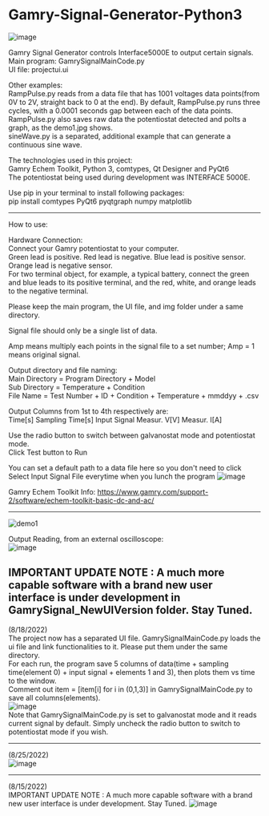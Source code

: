 # Gamry-Signal-Generator-Python3
![image](https://user-images.githubusercontent.com/50966363/177796983-56907dad-51e0-4ef4-b0f8-3a599150b8f7.png)

Gamry Signal Generator controls Interface5000E to output certain signals.\
Main program: GamrySignalMainCode.py\
UI file: projectui.ui

Other examples:\
RampPulse.py reads from a data file that has 1001 voltages data points(from 0V to 2V, straight back to 0 at the end). By default, RampPulse.py runs three cycles, with a 0.0001 seconds gap between each of the data points. RampPulse.py also saves raw data the potentiostat detected and polts a graph, as the demo1.jpg shows.\
sineWave.py is a separated, additional example that can generate a continuous sine wave.


The technologies used in this project:\
Gamry Echem Toolkit, Python 3, comtypes, Qt Designer and PyQt6\
The potentiostat being used during development was INTERFACE 5000E.

Use pip in your terminal to install following packages:\
pip install comtypes PyQt6 pyqtgraph numpy matplotlib

---
How to use:

Hardware Connection:\
Connect your Gamry potentiostat to your computer.\
Green lead is positive. Red lead is negative. Blue lead is positive sensor. Orange lead is negative sensor.\
For two terminal object, for example, a typical battery, connect the green and blue leads to its positive terminal, and the red, white, and orange leads to the negative terminal.

Please keep the main program, the UI file, and img folder under a same directory.

Signal file should only be a single list of data.

Amp means multiply each points in the signal file to a set number; Amp = 1 means original signal.

Output directory and file naming:\
Main Directory  = Program Directory + Model\
Sub Directory = Temperature + Condition\
File Name = Test Number + ID + Condition + Temperature + mmddyy + .csv

Output Columns from 1st to 4th respectively are:\
Time[s]	 Sampling Time[s]	 Input Signal	 Measur. V[V]	 Measur. I[A]

Use the radio button to switch between galvanostat mode and potentiostat mode.\
Click Test button to Run

You can set a default path to a data file here so you don't need to click Select Input Signal File everytime when you lunch the program
![image](https://user-images.githubusercontent.com/50966363/187491335-70b2b84c-f6e0-47fc-b146-0a12f8d2bf31.png)

Gamry Echem Toolkit Info:
https://www.gamry.com/support-2/software/echem-toolkit-basic-dc-and-ac/

---
![demo1](https://user-images.githubusercontent.com/50966363/177796481-0845cb86-bb3e-44d8-9c39-c82020d270a4.jpg)


Output Reading, from an external oscilloscope:\
![image](https://user-images.githubusercontent.com/50966363/177848081-875f893b-4d66-4358-8d7f-26bdc7fc9ee3.png)

IMPORTANT UPDATE NOTE :
A much more capable software with a brand new user interface is under development in GamrySignal_NewUIVersion folder. Stay Tuned.
---
(8/18/2022)\
The project now has a separated UI file. GamrySignalMainCode.py loads the ui file and link functionalities to it. Please put them under the same directory.\
For each run, the program save 5 columns of data(time + sampling time(element 0) + input signal + elements 1 and 3), then plots them vs time to the window.\
Comment out item = [item[i] for i in (0,1,3)] in GamrySignalMainCode.py to save all columns(elements).\
![image](https://user-images.githubusercontent.com/50966363/185494321-f042c8d9-eeef-4738-8043-bb86a30c8281.png)\
Note that GamrySignalMainCode.py is set to galvanostat mode and it reads current signal by default. Simply uncheck the radio button to switch to potentiostat mode if you wish.

---
(8/25/2022)\
![image](https://user-images.githubusercontent.com/50966363/186770612-df430720-f23c-4029-974a-f62c6ee9f712.png)

---
(8/15/2022)\
IMPORTANT UPDATE NOTE :
A much more capable software with a brand new user interface is under development. Stay Tuned.
![image](https://user-images.githubusercontent.com/50966363/184974577-ea0c0098-b655-493e-be38-58d4c315b21f.png)

